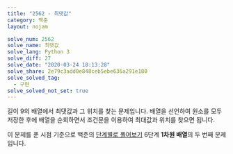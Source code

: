 ```yaml
---
title: "2562 - 최댓값"
category: 백준
layout: nojam

solve_num: 2562
solve_name: 최댓값
solve_lang: Python 3
solve_diff: 27
solve_date: "2020-03-24 18:13:28"
solve_share: 2e79c3add0e848ceb5ebe636a291e180
solve_solved_tag:
  - 구현
solve_solved_not_set: true
---
```


길이 9의 배열에서 최댓값과 그 위치를 찾는 문제입니다. 배열을 선언하여 원소를 모두 저장한 후에 배열을 순회하면서 조건문을 이용하여 최대값과 위치를 찾으면 됩니다.

이 문제를 푼 시점 기준으로 백준의 [단계별로 풀어보기](http://noj.am/p/s) 6단계 **1차원 배열**의 두 번째 문제입니다.
